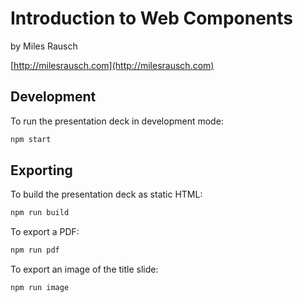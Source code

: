 # Introduction to Web Components

by Miles Rausch

[http://milesrausch.com](http://milesrausch.com)

## Development

To run the presentation deck in development mode:

```sh
npm start
```

## Exporting

To build the presentation deck as static HTML:

```sh
npm run build
```

To export a PDF:

```sh
npm run pdf
```

To export an image of the title slide:

```sh
npm run image
```
